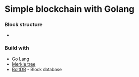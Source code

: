 # Simple blockchain with Golang
### Block structure
- 
### Build with
* [Go Lang](https://golang.org/)
* [Merkle tree](https://medium.com/verifyas/merkle-trees-simple-yet-powerful-4c44dad19539)
* [BoltDB](https://github.com/boltdb/bolt) - Block database